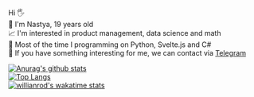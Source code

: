 Hi 🖐  
🌈 I'm Nastya, 19 years old  
📈 I'm interested in product management, data science and math  
🔪 Most of the time I programming on Python, Svelte.js and C#  
💌 If you have something interesting for me, we can contact via [Telegram](https://t.me/hate_myselfff)   



[![Anurag's github stats](https://github-readme-stats.vercel.app/api?username=tpofd&show_icons=true&hide=prs&theme=react)](https://github.com/anuraghazra/github-readme-stats)  
[![Top Langs](https://github-readme-stats.vercel.app/api/top-langs/?username=tpofd&layout=compact&hide=ShaderLab&theme=react)](https://github.com/anuraghazra/github-readme-stats)   
[![willianrod's wakatime stats](https://github-readme-stats.vercel.app/api/wakatime?username=agisina&theme=react)](https://github.com/anuraghazra/github-readme-stats)
